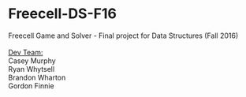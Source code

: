 # Freecell-DS-F16
Freecell Game and Solver - Final project for Data Structures (Fall 2016)
<br><br>
<u>Dev Team:</u>
<br>
Casey Murphy<br>
Ryan Whytsell<br>
Brandon Wharton<br>
Gordon Finnie<br>
